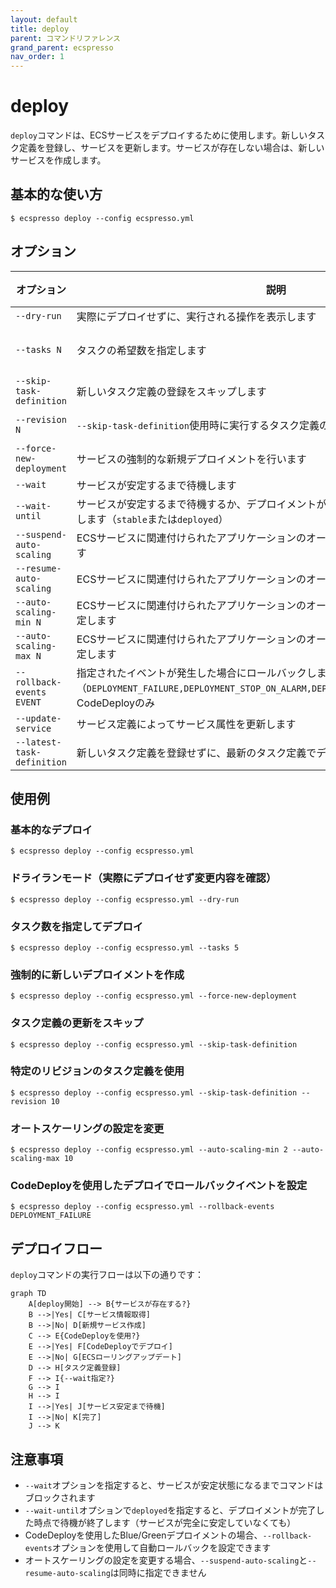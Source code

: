 ```yaml
---
layout: default
title: deploy
parent: コマンドリファレンス
grand_parent: ecspresso
nav_order: 1
---
```


# deploy

`deploy`コマンドは、ECSサービスをデプロイするために使用します。新しいタスク定義を登録し、サービスを更新します。サービスが存在しない場合は、新しいサービスを作成します。

## 基本的な使い方

```console
$ ecspresso deploy --config ecspresso.yml
```

## オプション

| オプション | 説明 | デフォルト値 |
|------------|------|-------------|
| `--dry-run` | 実際にデプロイせずに、実行される操作を表示します | `false` |
| `--tasks N` | タスクの希望数を指定します | 現在の値を維持 |
| `--skip-task-definition` | 新しいタスク定義の登録をスキップします | `false` |
| `--revision N` | `--skip-task-definition`使用時に実行するタスク定義のリビジョン | `0` (最新) |
| `--force-new-deployment` | サービスの強制的な新規デプロイメントを行います | `false` |
| `--wait` | サービスが安定するまで待機します | `true` |
| `--wait-until` | サービスが安定するまで待機するか、デプロイメントが完了するまで待機するかを選択します（`stable`または`deployed`） | `stable` |
| `--suspend-auto-scaling` | ECSサービスに関連付けられたアプリケーションのオートスケーリングを一時停止します | - |
| `--resume-auto-scaling` | ECSサービスに関連付けられたアプリケーションのオートスケーリングを再開します | - |
| `--auto-scaling-min N` | ECSサービスに関連付けられたアプリケーションのオートスケーリングの最小容量を設定します | - |
| `--auto-scaling-max N` | ECSサービスに関連付けられたアプリケーションのオートスケーリングの最大容量を設定します | - |
| `--rollback-events EVENT` | 指定されたイベントが発生した場合にロールバックします（`DEPLOYMENT_FAILURE,DEPLOYMENT_STOP_ON_ALARM,DEPLOYMENT_STOP_ON_REQUEST,...`）CodeDeployのみ | - |
| `--update-service` | サービス定義によってサービス属性を更新します | `true` |
| `--latest-task-definition` | 新しいタスク定義を登録せずに、最新のタスク定義でデプロイします | `false` |

## 使用例

### 基本的なデプロイ

```console
$ ecspresso deploy --config ecspresso.yml
```

### ドライランモード（実際にデプロイせず変更内容を確認）

```console
$ ecspresso deploy --config ecspresso.yml --dry-run
```

### タスク数を指定してデプロイ

```console
$ ecspresso deploy --config ecspresso.yml --tasks 5
```

### 強制的に新しいデプロイメントを作成

```console
$ ecspresso deploy --config ecspresso.yml --force-new-deployment
```

### タスク定義の更新をスキップ

```console
$ ecspresso deploy --config ecspresso.yml --skip-task-definition
```

### 特定のリビジョンのタスク定義を使用

```console
$ ecspresso deploy --config ecspresso.yml --skip-task-definition --revision 10
```

### オートスケーリングの設定を変更

```console
$ ecspresso deploy --config ecspresso.yml --auto-scaling-min 2 --auto-scaling-max 10
```

### CodeDeployを使用したデプロイでロールバックイベントを設定

```console
$ ecspresso deploy --config ecspresso.yml --rollback-events DEPLOYMENT_FAILURE
```

## デプロイフロー

`deploy`コマンドの実行フローは以下の通りです：

```mermaid
graph TD
    A[deploy開始] --> B{サービスが存在する?}
    B -->|Yes| C[サービス情報取得]
    B -->|No| D[新規サービス作成]
    C --> E{CodeDeployを使用?}
    E -->|Yes| F[CodeDeployでデプロイ]
    E -->|No| G[ECSローリングアップデート]
    D --> H[タスク定義登録]
    F --> I{--wait指定?}
    G --> I
    H --> I
    I -->|Yes| J[サービス安定まで待機]
    I -->|No| K[完了]
    J --> K
```

## 注意事項

- `--wait`オプションを指定すると、サービスが安定状態になるまでコマンドはブロックされます
- `--wait-until`オプションで`deployed`を指定すると、デプロイメントが完了した時点で待機が終了します（サービスが完全に安定していなくても）
- CodeDeployを使用したBlue/Greenデプロイメントの場合、`--rollback-events`オプションを使用して自動ロールバックを設定できます
- オートスケーリングの設定を変更する場合、`--suspend-auto-scaling`と`--resume-auto-scaling`は同時に指定できません
